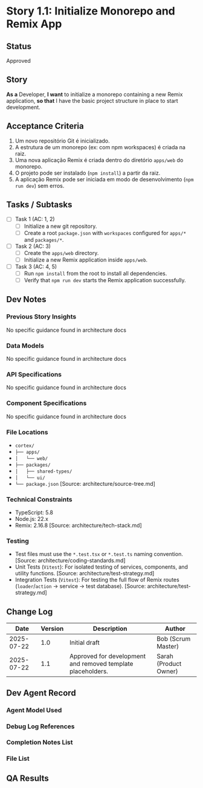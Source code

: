 
# Story 1.1: Initialize Monorepo and Remix App

## Status
Approved

## Story
**As a** Developer,
**I want** to initialize a monorepo containing a new Remix application,
**so that** I have the basic project structure in place to start development.

## Acceptance Criteria
1.  Um novo repositório Git é inicializado.
2.  A estrutura de um monorepo (ex: com npm workspaces) é criada na raiz.
3.  Uma nova aplicação Remix é criada dentro do diretório `apps/web` do monorepo.
4.  O projeto pode ser instalado (`npm install`) a partir da raiz.
5.  A aplicação Remix pode ser iniciada em modo de desenvolvimento (`npm run dev`) sem erros.

## Tasks / Subtasks
- [ ] Task 1 (AC: 1, 2)
    - [ ] Initialize a new git repository.
    - [ ] Create a root `package.json` with `workspaces` configured for `apps/*` and `packages/*`.
- [ ] Task 2 (AC: 3)
    - [ ] Create the `apps/web` directory.
    - [ ] Initialize a new Remix application inside `apps/web`.
- [ ] Task 3 (AC: 4, 5)
    - [ ] Run `npm install` from the root to install all dependencies.
    - [ ] Verify that `npm run dev` starts the Remix application successfully.

## Dev Notes
### Previous Story Insights
No specific guidance found in architecture docs

### Data Models
No specific guidance found in architecture docs

### API Specifications
No specific guidance found in architecture docs

### Component Specifications
No specific guidance found in architecture docs

### File Locations
- `cortex/`
- `├── apps/`
- `│   └── web/`
- `├── packages/`
- `│   ├── shared-types/`
- `│   └── ui/`
- `└── package.json`
[Source: architecture/source-tree.md]

### Technical Constraints
- TypeScript: 5.8
- Node.js: 22.x
- Remix: 2.16.8
[Source: architecture/tech-stack.md]

### Testing
- Test files must use the `*.test.tsx` or `*.test.ts` naming convention. [Source: architecture/coding-standards.md]
- Unit Tests (`Vitest`): For isolated testing of services, components, and utility functions. [Source: architecture/test-strategy.md]
- Integration Tests (`Vitest`): For testing the full flow of Remix routes (`loader`/`action` -> service -> test database). [Source: architecture/test-strategy.md]

## Change Log
| Date | Version | Description | Author |
|---|---|---|---|
| 2025-07-22 | 1.0 | Initial draft | Bob (Scrum Master) |
| 2025-07-22 | 1.1 | Approved for development and removed template placeholders. | Sarah (Product Owner) |

## Dev Agent Record
### Agent Model Used

### Debug Log References

### Completion Notes List

### File List

## QA Results
